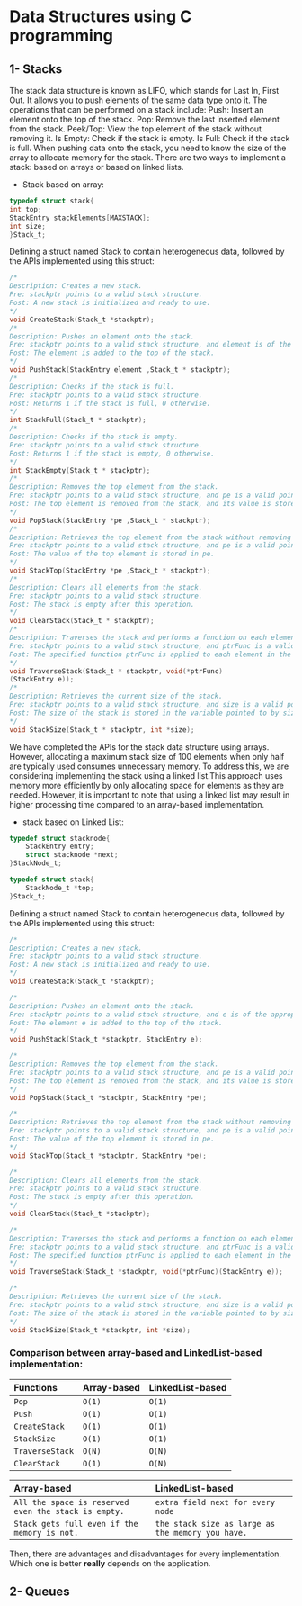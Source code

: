 # Data Structures using C programming
## 1- Stacks

The stack data structure is known as LIFO, which stands for 
Last In, First Out. 
It allows you to push elements of the same data type onto it. 
The operations that can be performed on a stack include:
Push: Insert an element onto the top of the stack.
Pop: Remove the last inserted element from the stack.
Peek/Top: View the top element of the stack without removing it.
Is Empty: Check if the stack is empty.
Is Full: Check if the stack is full.
When pushing data onto the stack, you need to know the size of 
the array to allocate memory for the stack. There are two ways 
to implement a stack: based on arrays or based on linked lists.

- Stack based on array:
``` c
typedef struct stack{
int top;
StackEntry stackElements[MAXSTACK];
int size;
}Stack_t;
```
Defining a struct named Stack to contain heterogeneous data, followed by the APIs implemented using this struct: 

```c 
/*
Description: Creates a new stack.
Pre: stackptr points to a valid stack structure.
Post: A new stack is initialized and ready to use.
*/
void CreateStack(Stack_t *stackptr);
/* 
Description: Pushes an element onto the stack.
Pre: stackptr points to a valid stack structure, and element is of the appropriate data type.
Post: The element is added to the top of the stack.
*/
void PushStack(StackEntry element ,Stack_t * stackptr);
/* 
Description: Checks if the stack is full.
Pre: stackptr points to a valid stack structure.
Post: Returns 1 if the stack is full, 0 otherwise.
*/
int StackFull(Stack_t * stackptr);
/* 
Description: Checks if the stack is empty.
Pre: stackptr points to a valid stack structure.
Post: Returns 1 if the stack is empty, 0 otherwise.
*/
int StackEmpty(Stack_t * stackptr);
/* 
Description: Removes the top element from the stack.
Pre: stackptr points to a valid stack structure, and pe is a valid pointer.
Post: The top element is removed from the stack, and its value is stored in pe.
*/
void PopStack(StackEntry *pe ,Stack_t * stackptr);
/* 
Description: Retrieves the top element from the stack without removing it.
Pre: stackptr points to a valid stack structure, and pe is a valid pointer.
Post: The value of the top element is stored in pe.
*/
void StackTop(StackEntry *pe ,Stack_t * stackptr);
/*  
Description: Clears all elements from the stack.
Pre: stackptr points to a valid stack structure.
Post: The stack is empty after this operation.
*/
void ClearStack(Stack_t * stackptr);
/* 
Description: Traverses the stack and performs a function on each element.
Pre: stackptr points to a valid stack structure, and ptrFunc is a valid function pointer.
Post: The specified function ptrFunc is applied to each element in the stack.
*/
void TraverseStack(Stack_t * stackptr, void(*ptrFunc)
(StackEntry e));
/* 
Description: Retrieves the current size of the stack.
Pre: stackptr points to a valid stack structure, and size is a valid pointer.
Post: The size of the stack is stored in the variable pointed to by size.
*/
void StackSize(Stack_t * stackptr, int *size);
```
We have completed the APIs for the stack data structure using arrays. However, allocating a maximum stack size of 100 elements when only half are typically used consumes unnecessary memory. To address this,  we are considering implementing the stack using a linked list.This approach uses memory more efficiently by only allocating space for elements as they are needed. However, it is important to note that  using a linked list may result in higher processing time compared to an array-based implementation.
- stack based on Linked List:
```c
typedef struct stacknode{
    StackEntry entry;
    struct stacknode *next;
}StackNode_t;

typedef struct stack{
    StackNode_t *top;
}Stack_t;
```
Defining a struct named Stack to contain heterogeneous data, followed by the APIs implemented using this struct:
```c
/*
Description: Creates a new stack.
Pre: stackptr points to a valid stack structure.
Post: A new stack is initialized and ready to use.
*/
void CreateStack(Stack_t *stackptr);

/* 
Description: Pushes an element onto the stack.
Pre: stackptr points to a valid stack structure, and e is of the appropriate data type.
Post: The element e is added to the top of the stack.
*/
void PushStack(Stack_t *stackptr, StackEntry e);

/* 
Description: Removes the top element from the stack.
Pre: stackptr points to a valid stack structure, and pe is a valid pointer.
Post: The top element is removed from the stack, and its value is stored in pe.
*/
void PopStack(Stack_t *stackptr, StackEntry *pe);

/* 
Description: Retrieves the top element from the stack without removing it.
Pre: stackptr points to a valid stack structure, and pe is a valid pointer.
Post: The value of the top element is stored in pe.
*/
void StackTop(Stack_t *stackptr, StackEntry *pe);

/*  
Description: Clears all elements from the stack.
Pre: stackptr points to a valid stack structure.
Post: The stack is empty after this operation.
*/
void ClearStack(Stack_t *stackptr);

/* 
Description: Traverses the stack and performs a function on each element.
Pre: stackptr points to a valid stack structure, and ptrFunc is a valid function pointer.
Post: The specified function ptrFunc is applied to each element in the stack.
*/
void TraverseStack(Stack_t *stackptr, void(*ptrFunc)(StackEntry e));

/* 
Description: Retrieves the current size of the stack.
Pre: stackptr points to a valid stack structure, and size is a valid pointer.
Post: The size of the stack is stored in the variable pointed to by size.
*/
void StackSize(Stack_t *stackptr, int *size);
```
### Comparison between array-based and LinkedList-based implementation: 


| Functions | Array-based     | LinkedList-based                |
| :-------- | :------- | :------------------------- |
| `Pop` | `O(1)` | `O(1)` |
| `Push` | `O(1)` | `O(1)` |
| `CreateStack` | `O(1)` | `O(1)` |
| `StackSize` | `O(1)` | `O(1)` |
| `TraverseStack` | `O(N)` | `O(N)` |
| `ClearStack` | `O(1)` | `O(N)` |


| Array-based | LinkedList-based   |
| :-------- | :------- |
| `All the space is reserved even the stack is empty.`      | `extra field next for every node` |
| `Stack gets full even if the memory is not.`      | `the stack size as large as the memory you have.` |

Then, there are advantages and disadvantages for every implementation. Which one is better **really** depends on the application.

## 2- Queues
 
